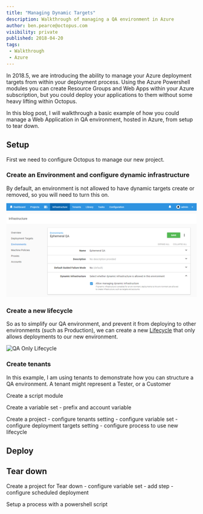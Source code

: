 ```yaml
---
title: "Managing Dynamic Targets"
description: Walkthrough of managing a QA environment in Azure
author: ben.pearce@octopus.com
visibility: private
published: 2018-04-20
tags:
 - Walkthrough
 - Azure
---
```


In 2018.5, we are introducing the ability to manage your Azure deployment targets from within your deployment process. 
Using the Azure Powershell modules you can create Resource Groups and Web Apps within your Azure subscription, but you could deploy your applications to them without some heavy lifting within Octopus.

In this blog post, I will walkthrough a basic example of how you could manage a Web Application in QA environment, hosted in Azure, from setup to tear down.

## Setup

First we need to configure Octopus to manage our new project.

### Create an Environment and configure dynamic infrastructure

By default, an environment is not allowed to have dynamic targets create or removed, so you will need to turn this on.

![Environment configuration](dynamic-infrastucture-environment-setting.png "width=500")

### Create a new lifecycle

So as to simplify our QA environment, and prevent it from deploying to other environments (such as Production), we can create a new [Lifecycle](https://octopus.com/docs/infrastructure/lifecycles) that only allows deployments to our new environment.

![QA Only Lifecycle](qa-only.lifecycle.png)

### Create tenants
    
In this example, I am using tenants to demonstrate how you can structure a QA environment. A tenant might represent a Tester, or a Customer

Create a script module 

Create a variable set
    - prefix and account variable

Create a project
    - configure tenants setting
    - configure variable set
    - configure deployment targets setting
    - configure process to use new lifecycle




## Deploy


## Tear down

Create a project for Tear down
    - configure variable set
    - add step
    - configure scheduled deployment



Setup a process with a powershell script